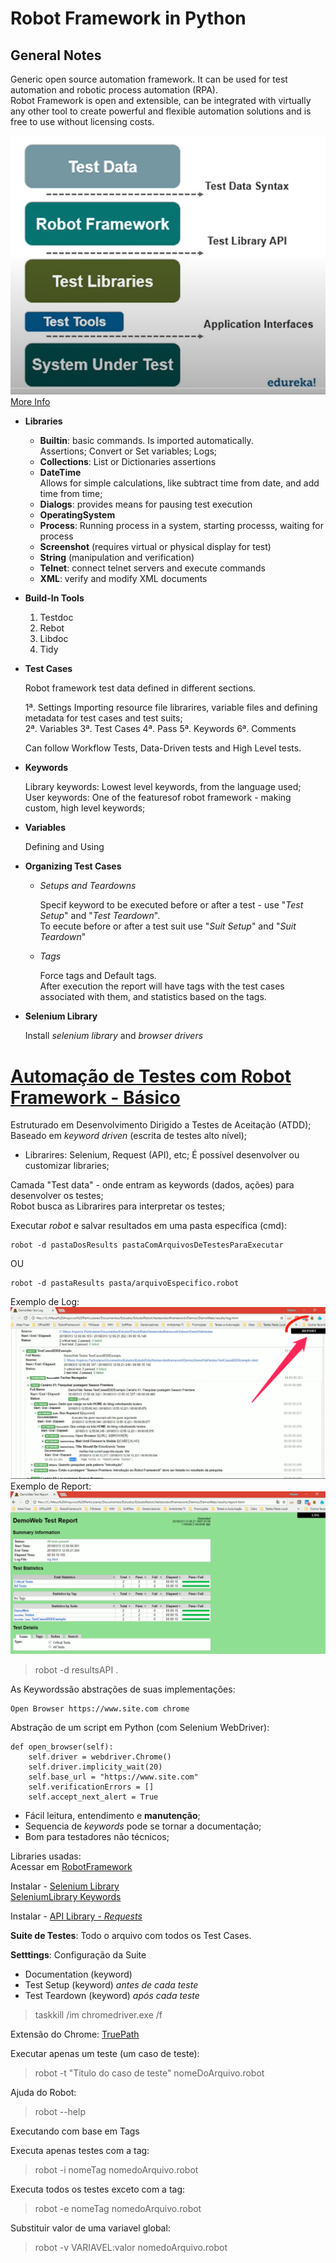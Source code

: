 # Robot Framework in Python

## General Notes
Generic open source automation framework. It can be used for test automation and robotic process automation (RPA).  
Robot Framework is open and extensible, can be integrated with virtually any other tool to create powerful and flexible automation solutions and is free to use without licensing costs.

![Robot Framework Architecture](imgs//robotArchitecture.png)  
[More Info](https://youtu.be/d-KWz7euLlc)

- **Libraries**

  - **Builtin**: basic commands. Is imported automatically.  
    Assertions; Convert or Set variables; Logs; 
  - **Collections**: List or Dictionaries assertions
  - **DateTime**  
    Allows for simple calculations, like subtract time from date, and add time from time;
  - **Dialogs**: provides means for pausing test execution
  - **OperatingSystem**
  - **Process**: Running process in a system, starting processs, waiting for process
  - **Screenshot** (requires virtual or physical display for test)
  - **String** (manipulation and verification)
  - **Telnet**: connect telnet servers and execute commands
  - **XML**: verify and modify XML documents

- **Build-In Tools**

  1. Testdoc
  2. Rebot
  3. Libdoc
  4. Tidy

- **Test Cases**

  Robot framework test data defined in different sections.

    1ª. Settings
        Importing resource file librarires, variable files and defining metadata for test cases and test suits;  
    2ª. Variables
    3ª. Test Cases
    4ª. Pass
    5ª. Keywords
    6ª. Comments

  Can follow Workflow Tests, Data-Driven tests and High Level tests.

- **Keywords**

  Library keywords: Lowest level keywords, from the language used;  
  User keywords: One of the featuresof robot framework - making custom, high level keywords;

- **Variables**

  Defining and Using

- **Organizing Test Cases**

  - *Setups and Teardowns*

    Specif keyword to be executed before or after a test - use "*Test Setup*" and "*Test Teardown*".  
    To eecute before or after a test suit use "*Suit Setup*" and "*Suit Teardown*"

  - *Tags*

    Force tags and Default tags.  
    After execution the report will have tags with the test cases associated with them, and statistics based on the tags.

- **Selenium Library**

  Install *selenium library* and *browser drivers*

# [Automação de Testes com Robot Framework - Básico](https://www.udemy.com/course/automacao-de-testes-com-robot-framework-basico/)

Estruturado em Desenvolvimento Dirigido a Testes de Aceitação (ATDD);  
Baseado em *keyword driven* (escrita de testes alto nível);  
- Librarires: Selenium, Request (API), etc;
É possível desenvolver ou customizar libraries;

Camada "Test data" - onde entram as keywords (dados, ações) para desenvolver os testes;  
Robot busca as Librarires para interpretar os testes;

Executar *robot* e salvar resultados em uma pasta específica (cmd):

    robot -d pastaDosResults pastaComArquivosDeTestesParaExecutar

OU

    robot -d pastaResults pasta/arquivoEspecifico.robot

Exemplo de Log:  
![Robot - Exemplo de Log](imgs/RobotexLog.png)  
Exemplo de Report:  
![Robot - Exemplo de Report](imgs/RobotexReport.png)

> robot -d resultsAPI .

As Keywordssão abstrações de suas implementações:

    Open Browser https://www.site.com chrome
Abstração de um script em Python (com Selenium WebDriver): 

    def open_browser(self): 
        self.driver = webdriver.Chrome()
        self.driver.implicity_wait(20)
        self.base_url = "https://www.site.com"
        self.verificationErrors = []
        self.accept_next_alert = True

- Fácil leitura, entendimento e **manutenção**;
- Sequencia de *keywords* pode se tornar a documentação;
- Bom para testadores não técnicos;

Libraries usadas:  
Acessar em [RobotFramework](https://robotframework.org/#libraries)  

Instalar - [Selenium Library](https://github.com/robotframework/SeleniumLibrary/#installation)  
[SeleniumLibrary Keywords](https://robotframework.org/SeleniumLibrary/SeleniumLibrary.html)

Instalar - [API Library - *Requests*](https://github.com/MarketSquare/robotframework-requests#install-stable-version)

**Suite de Testes**: Todo o arquivo com todos os Test Cases.

**Setttings**: Configuração da Suite

- Documentation (keyword)
- Test Setup (keyword) *antes de cada teste*
- Test Teardown (keyword) *após cada teste*

> taskkill /im chromedriver.exe /f

Extensão do Chrome: [TruePath](https://qaworld.ga/truepath/)

Executar apenas um teste (um caso de teste):  
> robot -t "Titulo do caso de teste" nomeDoArquivo.robot

Ajuda do Robot:  
> robot --help

Executando com base em Tags

Executa apenas testes com a tag:  
> robot -i nomeTag nomedoArquivo.robot

Executa todos os testes exceto com a tag:
> robot -e nomeTag nomedoArquivo.robot

Substituir valor de uma variavel global:  
> robot -v VARIAVEL:valor nomedoArquivo.robot